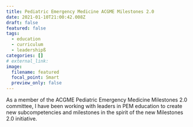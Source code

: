 ```yaml
---
title: Pediatric Emergency Medicine ACGME Milestones 2.0
date: 2021-01-10T21:00:42.008Z
draft: false
featured: false
tags:
  - education
  - curriculum
  - leadershipß
categories: []
# external_link:
image:
  filename: featured
  focal_point: Smart
  preview_only: false
---
```

As a member of the ACGME Pediatric Emergency Medicine Milestones 2.0 committee, I have been working with leaders in PEM education to create new subcompetencies and milestones in the spirit of the new Milestones 2.0 initiative.
